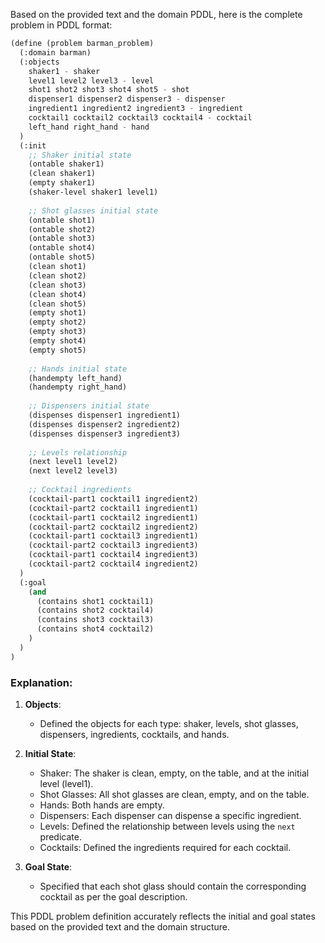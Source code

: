 Based on the provided text and the domain PDDL, here is the complete problem in PDDL format:

```lisp
(define (problem barman_problem)
  (:domain barman)
  (:objects 
    shaker1 - shaker
    level1 level2 level3 - level
    shot1 shot2 shot3 shot4 shot5 - shot
    dispenser1 dispenser2 dispenser3 - dispenser
    ingredient1 ingredient2 ingredient3 - ingredient
    cocktail1 cocktail2 cocktail3 cocktail4 - cocktail
    left_hand right_hand - hand
  )
  (:init 
    ;; Shaker initial state
    (ontable shaker1)
    (clean shaker1)
    (empty shaker1)
    (shaker-level shaker1 level1)
    
    ;; Shot glasses initial state
    (ontable shot1)
    (ontable shot2)
    (ontable shot3)
    (ontable shot4)
    (ontable shot5)
    (clean shot1)
    (clean shot2)
    (clean shot3)
    (clean shot4)
    (clean shot5)
    (empty shot1)
    (empty shot2)
    (empty shot3)
    (empty shot4)
    (empty shot5)
    
    ;; Hands initial state
    (handempty left_hand)
    (handempty right_hand)
    
    ;; Dispensers initial state
    (dispenses dispenser1 ingredient1)
    (dispenses dispenser2 ingredient2)
    (dispenses dispenser3 ingredient3)
    
    ;; Levels relationship
    (next level1 level2)
    (next level2 level3)
    
    ;; Cocktail ingredients
    (cocktail-part1 cocktail1 ingredient2)
    (cocktail-part2 cocktail1 ingredient1)
    (cocktail-part1 cocktail2 ingredient1)
    (cocktail-part2 cocktail2 ingredient2)
    (cocktail-part1 cocktail3 ingredient1)
    (cocktail-part2 cocktail3 ingredient3)
    (cocktail-part1 cocktail4 ingredient3)
    (cocktail-part2 cocktail4 ingredient2)
  )
  (:goal 
    (and 
      (contains shot1 cocktail1)
      (contains shot2 cocktail4)
      (contains shot3 cocktail3)
      (contains shot4 cocktail2)
    )
  )
)
```

### Explanation:

1. **Objects**:
   - Defined the objects for each type: shaker, levels, shot glasses, dispensers, ingredients, cocktails, and hands.

2. **Initial State**:
   - Shaker: The shaker is clean, empty, on the table, and at the initial level (level1).
   - Shot Glasses: All shot glasses are clean, empty, and on the table.
   - Hands: Both hands are empty.
   - Dispensers: Each dispenser can dispense a specific ingredient.
   - Levels: Defined the relationship between levels using the `next` predicate.
   - Cocktails: Defined the ingredients required for each cocktail.

3. **Goal State**:
   - Specified that each shot glass should contain the corresponding cocktail as per the goal description.

This PDDL problem definition accurately reflects the initial and goal states based on the provided text and the domain structure.